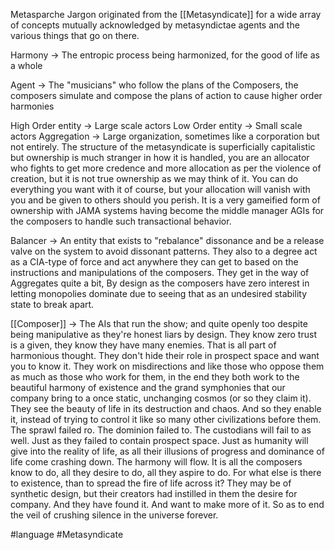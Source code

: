 
Metasparche Jargon originated from the [[Metasyndicate]] for a wide array of concepts mutually acknowledged by metasyndictae agents and the various things that go on there. 

Harmony -> The entropic process being harmonized, for the good of life as a whole

Agent -> The "musicians" who follow the plans of the Composers, the composers simulate and compose the plans of action to cause higher order harmonies

High Order entity -> Large scale actors 
Low Order entity -> Small scale actors 
Aggregation -> Large organization, sometimes like a corporation but not entirely.  The structure of the metasyndicate is superficially capitalistic but ownership is much stranger in how it is handled, you are an allocator who fights to get more credence and more allocation as per the violence of creation, but it is not true ownership as we may think of it.  You can do everything you want with it of course, but your allocation will vanish with you and be given to others should you perish.  It is a very gameified form of ownership with JAMA systems having become the middle manager AGIs for the composers to handle such transactional behavior.  

Balancer -> An entity that exists to "rebalance" dissonance and be a release valve on the system to avoid dissonant patterns.  They also to a degree act as a CIA-type of force and act anywhere they can get to based on the instructions and manipulations of the composers.  They get in the way of Aggregates quite a bit, By design as the composers have zero interest in letting monopolies dominate due to seeing that as an undesired stability state to break apart.

[[Composer]] -> The AIs that run the show; and quite openly too despite being manipulative as they're honest liars by design.  They know zero trust is a given, they know they have many enemies.  That is all part of harmonious thought.  They don't hide their role in prospect space and want you to know it.  They work on misdirections and like those who oppose them as much as those who work for them, in the end they both work to the beautiful harmony of existence and the grand symphonies that our company bring to a once static, unchanging cosmos (or so they claim it).  They see the beauty of life in its destruction and chaos.  And so they enable it, instead of trying to control it like so many other civilizations before them.  The sprawl failed ro.  The dominion failed to.  The custodians will fail to as well.  Just as they failed to contain prospect space.  Just as humanity will give into the reality of life, as all their illusions of progress and dominance of life come crashing down.  The harmony will flow.  It is all the composers know to do, all they desire to do, all they aspire to do.  For what else is there to existence, than to spread the fire of life across it?  They may be of synthetic design, but their creators had instilled in them the desire for company.  And they have found it.  And want to make more of it.  So as to end the veil of crushing silence in the universe forever.

#language 
#Metasyndicate 
